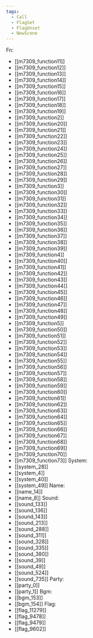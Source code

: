 ```yaml
---
tags:
  - Call
  - FlagSet
  - FlagUnset
  - NewScene
---
```

Fn:
- [[m7309_function11]]
- [[m7309_function12]]
- [[m7309_function13]]
- [[m7309_function14]]
- [[m7309_function15]]
- [[m7309_function16]]
- [[m7309_function17]]
- [[m7309_function18]]
- [[m7309_function19]]
- [[m7309_function2]]
- [[m7309_function20]]
- [[m7309_function21]]
- [[m7309_function22]]
- [[m7309_function23]]
- [[m7309_function24]]
- [[m7309_function25]]
- [[m7309_function26]]
- [[m7309_function27]]
- [[m7309_function28]]
- [[m7309_function29]]
- [[m7309_function3]]
- [[m7309_function30]]
- [[m7309_function31]]
- [[m7309_function32]]
- [[m7309_function33]]
- [[m7309_function34]]
- [[m7309_function35]]
- [[m7309_function36]]
- [[m7309_function37]]
- [[m7309_function38]]
- [[m7309_function39]]
- [[m7309_function4]]
- [[m7309_function40]]
- [[m7309_function41]]
- [[m7309_function42]]
- [[m7309_function43]]
- [[m7309_function44]]
- [[m7309_function45]]
- [[m7309_function46]]
- [[m7309_function47]]
- [[m7309_function48]]
- [[m7309_function49]]
- [[m7309_function5]]
- [[m7309_function50]]
- [[m7309_function51]]
- [[m7309_function52]]
- [[m7309_function53]]
- [[m7309_function54]]
- [[m7309_function55]]
- [[m7309_function56]]
- [[m7309_function57]]
- [[m7309_function58]]
- [[m7309_function59]]
- [[m7309_function60]]
- [[m7309_function61]]
- [[m7309_function62]]
- [[m7309_function63]]
- [[m7309_function64]]
- [[m7309_function65]]
- [[m7309_function66]]
- [[m7309_function67]]
- [[m7309_function68]]
- [[m7309_function69]]
- [[m7309_function70]]
- [[m7309_function73]]
System:
- [[system_28]]
- [[system_4]]
- [[system_40]]
- [[system_49]]
Name:
- [[name_14]]
- [[name_8]]
Sound:
- [[sound_133]]
- [[sound_136]]
- [[sound_143]]
- [[sound_213]]
- [[sound_288]]
- [[sound_311]]
- [[sound_328]]
- [[sound_335]]
- [[sound_380]]
- [[sound_39]]
- [[sound_49]]
- [[sound_524]]
- [[sound_735]]
Party:
- [[party_0]]
- [[party_1]]
Bgm:
- [[bgm_153]]
- [[bgm_154]]
Flag:
- [[flag_11279]]
- [[flag_9478]]
- [[flag_9479]]
- [[flag_9602]]
